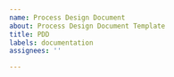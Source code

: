 ```yaml
---
name: Process Design Document
about: Process Design Document Template
title: PDD
labels: documentation
assignees: ''

---
```



